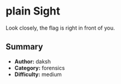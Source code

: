 # plain Sight

Look closely, the flag is right in front of you.

## Summary

- **Author:** daksh
- **Category:** forensics
- **Difficulty:** medium

